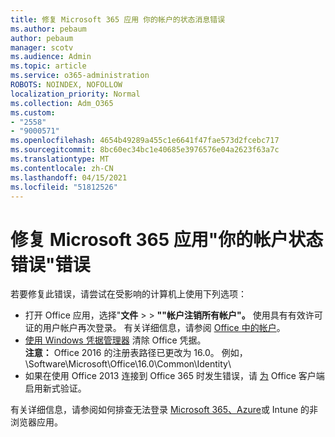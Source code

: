 ```yaml
---
title: 修复 Microsoft 365 应用 你的帐户的状态消息错误
ms.author: pebaum
author: pebaum
manager: scotv
ms.audience: Admin
ms.topic: article
ms.service: o365-administration
ROBOTS: NOINDEX, NOFOLLOW
localization_priority: Normal
ms.collection: Adm_O365
ms.custom:
- "2558"
- "9000571"
ms.openlocfilehash: 4654b49289a455c1e6641f47fae573d2fcebc717
ms.sourcegitcommit: 8bc60ec34bc1e40685e3976576e04a2623f63a7c
ms.translationtype: MT
ms.contentlocale: zh-CN
ms.lasthandoff: 04/15/2021
ms.locfileid: "51812526"
---
```

# <a name="fixing-the-microsoft-365-apps-your-account-is-in-a-bad-state-error"></a>修复 Microsoft 365 应用"你的帐户状态错误"错误

若要修复此错误，请尝试在受影响的计算机上使用下列选项：

- 打开 Office 应用，选择"**文件**  >    >  **""帐户注销所有帐户"。** 使用具有有效许可证的用户帐户再次登录。 有关详细信息，请参阅 [Office 中的帐户](https://support.office.com/article/accounts-in-office-628ea040-f265-49de-b986-be09c3ebf8a9)。
- [使用 Windows 凭据管理器](https://docs.microsoft.com/office/troubleshoot/error-messages/another-account-already-signed-in#step-3-clear-cached-credentials-on-the-computer) 清除 Office 凭据。<br>
  **注意：** Office 2016 的注册表路径已更改为 16.0。 例如，\Software\Microsoft\Office\16.0\Common\Identity\
- 如果在使用 Office 2013 连接到 Office 365 时发生错误，请 [为](https://docs.microsoft.com/microsoft-365/admin/security-and-compliance/enable-modern-authentication) Office 客户端启用新式验证。

有关详细信息，请参阅如何排查无法登录 [Microsoft 365、Azure](https://support.office.com/article/how-to-troubleshoot-non-browser-apps-that-can-t-sign-in-to-office-365-azure-or-intune-3ba1b268-66f6-462c-b0e5-070f5c2603c1)或 Intune 的非浏览器应用。

